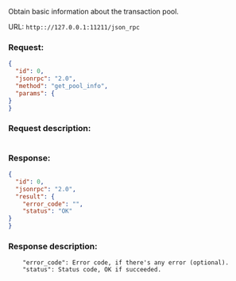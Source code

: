 Obtain basic information about the transaction pool.

URL: ```http:://127.0.0.1:11211/json_rpc```
### Request: 
```json
{
  "id": 0,
  "jsonrpc": "2.0",
  "method": "get_pool_info",
  "params": {
}
}
```
### Request description: 
```

```
### Response: 
```json
{
  "id": 0,
  "jsonrpc": "2.0",
  "result": {
    "error_code": "",
    "status": "OK"
}
}
```
### Response description: 
```
    "error_code": Error code, if there's any error (optional).
    "status": Status code, OK if succeeded.

```
